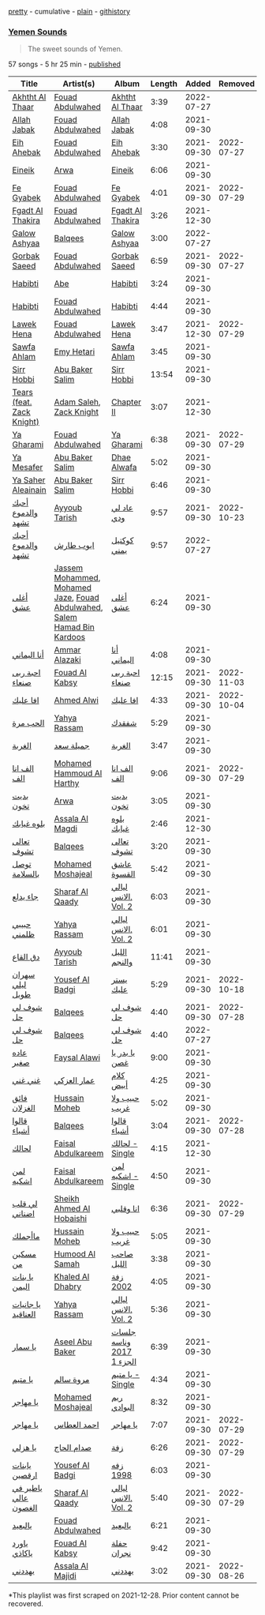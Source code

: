 [pretty](/playlists/pretty/37i9dQZF1DX2LJXoyg2yd7.md) - cumulative - [plain](/playlists/plain/37i9dQZF1DX2LJXoyg2yd7) - [githistory](https://github.githistory.xyz/mackorone/spotify-playlist-archive/blob/main/playlists/plain/37i9dQZF1DX2LJXoyg2yd7)

### [Yemen Sounds](https://open.spotify.com/playlist/37i9dQZF1DX2LJXoyg2yd7)

> The sweet sounds of Yemen.

57 songs - 5 hr 25 min - [published](https://open.spotify.com/playlist/2YuvVacjtkd9ujDZyKYGL3)

| Title | Artist(s) | Album | Length | Added | Removed |
|---|---|---|---|---|---|
| [Akhtht Al Thaar](https://open.spotify.com/track/2ShZOjo6DVToCvT4Q4eoLC) | [Fouad Abdulwahed](https://open.spotify.com/artist/22xlzInkcr2Suc3hx7YSyg) | [Akhtht Al Thaar](https://open.spotify.com/album/5PbRU9jwHXjhqttJdoy2bW) | 3:39 | 2022-07-27 |  |
| [Allah Jabak](https://open.spotify.com/track/0FaifCfCBMpumWUWF0jwSi) | [Fouad Abdulwahed](https://open.spotify.com/artist/22xlzInkcr2Suc3hx7YSyg) | [Allah Jabak](https://open.spotify.com/album/6ykPwvsdl7Yzrzq2HFt0ur) | 4:08 | 2021-09-30 |  |
| [Eih Ahebak](https://open.spotify.com/track/0g5EJbRnkDaXyWBhAk7qat) | [Fouad Abdulwahed](https://open.spotify.com/artist/22xlzInkcr2Suc3hx7YSyg) | [Eih Ahebak](https://open.spotify.com/album/50KvxvqYsNgNjTSEW3FjEl) | 3:30 | 2021-09-30 | 2022-07-27 |
| [Eineik](https://open.spotify.com/track/2fIk79ZPj7BB8GCP3m1zl5) | [Arwa](https://open.spotify.com/artist/25vaZT076LoTTwM5BZ6Dmn) | [Eineik](https://open.spotify.com/album/2osFjuJ98QiX6TaJQKEQjs) | 6:06 | 2021-09-30 |  |
| [Fe Gyabek](https://open.spotify.com/track/6g7ebY4CD0cheY6XyoNj9W) | [Fouad Abdulwahed](https://open.spotify.com/artist/22xlzInkcr2Suc3hx7YSyg) | [Fe Gyabek](https://open.spotify.com/album/7walJCcZWyvkxTIvoyNDAt) | 4:01 | 2021-09-30 | 2022-07-29 |
| [Fgadt Al Thakira](https://open.spotify.com/track/12gqeV9CVUq2VSRmTlzryV) | [Fouad Abdulwahed](https://open.spotify.com/artist/22xlzInkcr2Suc3hx7YSyg) | [Fgadt Al Thakira](https://open.spotify.com/album/3mHIufFOqkE6A6FpTltUbj) | 3:26 | 2021-12-30 |  |
| [Galow Ashyaa](https://open.spotify.com/track/7LNkEWfoacjikYGYAZBTTt) | [Balqees](https://open.spotify.com/artist/6arfS6PinvWKGyMd1AqgFI) | [Galow Ashyaa](https://open.spotify.com/album/32KQaOU6xwR1x9uZI6P9kS) | 3:00 | 2022-07-27 |  |
| [Gorbak Saeed](https://open.spotify.com/track/5Dp8du6nKtWbTQMqzYpL42) | [Fouad Abdulwahed](https://open.spotify.com/artist/22xlzInkcr2Suc3hx7YSyg) | [Gorbak Saeed](https://open.spotify.com/album/0RRpkYDzURir0OaObR0nvl) | 6:59 | 2021-09-30 | 2022-07-27 |
| [Habibti](https://open.spotify.com/track/1Cc4Zi2qrKNNLca6YYTCis) | [Abe](https://open.spotify.com/artist/2Bv3me5y2XnscjPGreroh4) | [Habibti](https://open.spotify.com/album/61WR3VmiCSYL65MipDJ0rK) | 3:24 | 2021-09-30 |  |
| [Habibti](https://open.spotify.com/track/3ZK3sfXR0qal1vdu30AMcw) | [Fouad Abdulwahed](https://open.spotify.com/artist/22xlzInkcr2Suc3hx7YSyg) | [Habibti](https://open.spotify.com/album/6rWsWm2XEgvvZens32Bl2C) | 4:44 | 2021-09-30 |  |
| [Lawek Hena](https://open.spotify.com/track/6DtsXYdfbNExoDc3p0V1oQ) | [Fouad Abdulwahed](https://open.spotify.com/artist/22xlzInkcr2Suc3hx7YSyg) | [Lawek Hena](https://open.spotify.com/album/0FZoNzw5uLYUWzDUcKEoJ2) | 3:47 | 2021-12-30 | 2022-07-29 |
| [Sawfa Ahlam](https://open.spotify.com/track/6ajFglvGicQnC7xw09bdb2) | [Emy Hetari](https://open.spotify.com/artist/0KwPocJ1I0Lzrfs4uCQ3D0) | [Sawfa Ahlam](https://open.spotify.com/album/28TnLPv0nvekrLjGtKEdvq) | 3:45 | 2021-09-30 |  |
| [Sirr Hobbi](https://open.spotify.com/track/1wwznXiE8586TWHuSFk3GO) | [Abu Baker Salim](https://open.spotify.com/artist/4vbzGXyNwi5mMWvPqHDHib) | [Sirr Hobbi](https://open.spotify.com/album/3VntSLELrNgNlPiJbTnB0W) | 13:54 | 2021-09-30 |  |
| [Tears \(feat\. Zack Knight\)](https://open.spotify.com/track/2ZpgdNm5FvRSUqcZL4F6wT) | [Adam Saleh](https://open.spotify.com/artist/4i9TNpZ5lQbPWmMX4zvnNq), [Zack Knight](https://open.spotify.com/artist/7JMBJmGMqw4H33HECyW4QP) | [Chapter II](https://open.spotify.com/album/6slvPQlMObiWOQSWMDJTvt) | 3:07 | 2021-12-30 |  |
| [Ya Gharami](https://open.spotify.com/track/2rsf0YkKKEjgkcxhX3sizU) | [Fouad Abdulwahed](https://open.spotify.com/artist/22xlzInkcr2Suc3hx7YSyg) | [Ya Gharami](https://open.spotify.com/album/1Tmopz2roVr3UgeiSZKKKU) | 6:38 | 2021-09-30 | 2022-07-29 |
| [Ya Mesafer](https://open.spotify.com/track/19ZBKdZNlOBL2QsbCoNgqD) | [Abu Baker Salim](https://open.spotify.com/artist/4vbzGXyNwi5mMWvPqHDHib) | [Dhae Alwafa](https://open.spotify.com/album/3n6bh1EdzOnqGL3hdF2HX8) | 5:02 | 2021-09-30 |  |
| [Ya Saher Aleainain](https://open.spotify.com/track/569GHmdXGxgsAgvqZFx4jF) | [Abu Baker Salim](https://open.spotify.com/artist/4vbzGXyNwi5mMWvPqHDHib) | [Sirr Hobbi](https://open.spotify.com/album/3VntSLELrNgNlPiJbTnB0W) | 6:46 | 2021-09-30 |  |
| [أحبك والدموع تشهد](https://open.spotify.com/track/78qgyxaEJ2ZDh1YHRdsu6j) | [Ayyoub Tarish](https://open.spotify.com/artist/2Luk3NVpymeOX6Am3dndJJ) | [عاد لي ودي](https://open.spotify.com/album/2DRFBQk16AVetxXoUkmv6U) | 9:57 | 2021-09-30 | 2022-10-23 |
| [أحبك والدموع تشهد](https://open.spotify.com/track/7trn2mLQ4ccU5Yjjl9tzP1) | [ايوب طارش](https://open.spotify.com/artist/61TpsHGrOSqwsvOiRrl0mb) | [كوكتيل يمني](https://open.spotify.com/album/3WdJim5b47v8QKM1oBnvdQ) | 9:57 | 2022-07-27 |  |
| [أغلى عشق](https://open.spotify.com/track/1fSeLSobV3N2IxcgHRvv2L) | [Jassem Mohammed](https://open.spotify.com/artist/7v8Zo7SvfmVoSMdOHQd6r3), [Mohamed Jaze](https://open.spotify.com/artist/5umOqMimCLr7y4IJfWY4hz), [Fouad Abdulwahed](https://open.spotify.com/artist/22xlzInkcr2Suc3hx7YSyg), [Salem Hamad Bin Kardoos](https://open.spotify.com/artist/1mG2nUnWhHR5SbMVGE5MAF) | [أغلى عشق](https://open.spotify.com/album/3CwRYViwKjNwi3CurcfQX0) | 6:24 | 2021-09-30 |  |
| [أنا اليماني](https://open.spotify.com/track/2crXyiPYfYTJrgU4i7a0FJ) | [Ammar Alazaki](https://open.spotify.com/artist/6TLBFfFm6S2e9lAL8eDkkR) | [أنا اليماني](https://open.spotify.com/album/4N6IOBbQyfPVD9sOC2s2TN) | 4:08 | 2021-09-30 |  |
| [احبة ربى صنعاء](https://open.spotify.com/track/4hdY4pbFcEMFA0mafgakFW) | [Fouad Al Kabsy](https://open.spotify.com/artist/6FSA4cbJcVlF2rDwEdNmYJ) | [احبة ربى صنعاء](https://open.spotify.com/album/5nuV7bTYDBlgTukJg2aVqf) | 12:15 | 2021-09-30 | 2022-11-03 |
| [افا عليك](https://open.spotify.com/track/5BSLLQTgC8ZWPNNtQ38iK3) | [Ahmed Alwi](https://open.spotify.com/artist/4lvCiUpjys3gvBk1qpK6Z0) | [افا عليك](https://open.spotify.com/album/3OK7HxtdSD9GTB7e85I5bY) | 4:33 | 2021-09-30 | 2022-10-04 |
| [الحب مرة](https://open.spotify.com/track/34mjeaxGP6p6MWDTEnX81I) | [Yahya Rassam](https://open.spotify.com/artist/5i5MhtJPyyrHIAqT97DTPd) | [شفقدك](https://open.spotify.com/album/6vOiseLRxaKHLE2rdsOYjT) | 5:29 | 2021-09-30 |  |
| [الغربة](https://open.spotify.com/track/7HLtsXWAIbj4bvSzCh22Z2) | [جميلة سعد](https://open.spotify.com/artist/31zyGXZDfPNOIQks6nG7Ac) | [الغربة](https://open.spotify.com/album/1VsOrYmrP0gy0Qh9KZJNze) | 3:47 | 2021-09-30 |  |
| [الف انا الف](https://open.spotify.com/track/1z04QcrdC5719bRiTbB1RV) | [Mohamed Hammoud Al Harthy](https://open.spotify.com/artist/6z9RD3uY6YRNvnkMcecYek) | [الف انا الف](https://open.spotify.com/album/430Xh2jplLQRh4xOmFlK8a) | 9:06 | 2021-09-30 | 2022-07-29 |
| [بديت تخون](https://open.spotify.com/track/0MObXyHSdlisHTUUIRoGPs) | [Arwa](https://open.spotify.com/artist/25vaZT076LoTTwM5BZ6Dmn) | [بديت تخون](https://open.spotify.com/album/4KVWYxFQ7eBaEuwdhpo09K) | 3:05 | 2021-09-30 |  |
| [بلوه غيابك](https://open.spotify.com/track/5CybAyYO0JLjG9ktPu6Qyz) | [Assala Al Magdi](https://open.spotify.com/artist/2XgvQrmZg5VEjdrdBcmuDf) | [بلوه غيابك](https://open.spotify.com/album/5YReE1g3DLq3hSCEzr6FmZ) | 2:46 | 2021-12-30 |  |
| [تعالى تشوف](https://open.spotify.com/track/4ekRE8jtEHBH9palfFvtqG) | [Balqees](https://open.spotify.com/artist/6arfS6PinvWKGyMd1AqgFI) | [تعالى تشوف](https://open.spotify.com/album/1Swp3onpJy5TMMKQPF4cHu) | 3:20 | 2021-09-30 |  |
| [توصل بالسلامة](https://open.spotify.com/track/05YEZjLYLzPCloIrcljfzy) | [Mohamed Moshajeal](https://open.spotify.com/artist/5SgPuHDX7bw9Ffdqqz2Wvd) | [عاشق القسوة](https://open.spotify.com/album/0rPa8e8OMdEzSYy33TRgGD) | 5:42 | 2021-09-30 |  |
| [جاء يدلع](https://open.spotify.com/track/1NQpWc80PagHGzfpuSvyJN) | [Sharaf Al Qaady](https://open.spotify.com/artist/1IdxbAEwj8rBjjtfxWUKLx) | [ليالي الانس, Vol\. 2](https://open.spotify.com/album/0FxgMbi7dnrzIsZtdu2Yzq) | 6:03 | 2021-09-30 |  |
| [حبيبي ظلمني](https://open.spotify.com/track/2z9zAeVlLl81e9pkRC0lkN) | [Yahya Rassam](https://open.spotify.com/artist/5i5MhtJPyyrHIAqT97DTPd) | [ليالي الانس, Vol\. 2](https://open.spotify.com/album/0FxgMbi7dnrzIsZtdu2Yzq) | 6:01 | 2021-09-30 |  |
| [دق القاع](https://open.spotify.com/track/2sM2jEfABwSBm4OUq8RgKj) | [Ayyoub Tarish](https://open.spotify.com/artist/2Luk3NVpymeOX6Am3dndJJ) | [الليل والنجم](https://open.spotify.com/album/6hR4tmKQoGdCwOQ6WEUFJM) | 11:41 | 2021-09-30 |  |
| [سهران ليلي طويل](https://open.spotify.com/track/5JznYp6lPkay71CMMlioYN) | [Yousef Al Badgi](https://open.spotify.com/artist/3VNIVCXWZ65vQQvNwM5YvQ) | [يستر عليك](https://open.spotify.com/album/0OGrM2ovZPZb11Lrws7Mqq) | 5:29 | 2021-09-30 | 2022-10-18 |
| [شوف لي حل](https://open.spotify.com/track/0CZDJbxXCs2V9Gjk7M8nrF) | [Balqees](https://open.spotify.com/artist/6arfS6PinvWKGyMd1AqgFI) | [شوف لي حل](https://open.spotify.com/album/1tPKXqUMPz4abOaT8iw4DJ) | 4:40 | 2021-09-30 | 2022-07-28 |
| [شوف لي حل](https://open.spotify.com/track/3BkkS5TazFwEgg5g3Y0uNe) | [Balqees](https://open.spotify.com/artist/6arfS6PinvWKGyMd1AqgFI) | [شوف لي حل](https://open.spotify.com/album/3PxBBIa5XI6UdJrFjihXNR) | 4:40 | 2022-07-27 |  |
| [عاده صغير](https://open.spotify.com/track/6QJLJ7LhunlxbwkobbjJBx) | [Faysal Alawi](https://open.spotify.com/artist/4PRa5qwOK0FRxd0JnutD8x) | [يا بدر يا غصن](https://open.spotify.com/album/63qgOooIYqQ8bLuK4Xw4td) | 9:00 | 2021-09-30 |  |
| [غني غني](https://open.spotify.com/track/5470jMcakM58nZJGutrw81) | [عمار العزكي](https://open.spotify.com/artist/76ajZfqRS0o5xHT9L0Wz65) | [كلام أبيض](https://open.spotify.com/album/5BRl9OXmQmSj2R4FZE8qIE) | 4:25 | 2021-09-30 |  |
| [فائق الغزلان](https://open.spotify.com/track/48OuCA67DLWGPuPAIy7cZm) | [Hussain Moheb](https://open.spotify.com/artist/2LUDyDgFsYu4AlnUkBVRMk) | [حبيب ولا غريب](https://open.spotify.com/album/0aUs2ZwUVpT1xr8KIhwF3V) | 5:02 | 2021-09-30 |  |
| [قالوا أشياء](https://open.spotify.com/track/6t8I0B1eL84UWO6INE5zk4) | [Balqees](https://open.spotify.com/artist/6arfS6PinvWKGyMd1AqgFI) | [قالوا أشياء](https://open.spotify.com/album/2yLCfhqVrMJPKlj7pKNwSP) | 3:04 | 2021-09-30 | 2022-07-28 |
| [لحالك](https://open.spotify.com/track/0Tec7sBAIDpulSB1RNgwro) | [Faisal Abdulkareem](https://open.spotify.com/artist/5jFvzkcrrV8TqpRo2sMRuK) | [لحالك \- Single](https://open.spotify.com/album/2A13FGu17s6NRMGE0URQFo) | 4:15 | 2021-12-30 |  |
| [لمن اشكيه](https://open.spotify.com/track/2DUFxOPqKheStCqAMZOM25) | [Faisal Abdulkareem](https://open.spotify.com/artist/5jFvzkcrrV8TqpRo2sMRuK) | [لمن اشكيه \- Single](https://open.spotify.com/album/78f9KtgEFjvevF1eyMQKOO) | 4:50 | 2021-09-30 |  |
| [لي قلب اضناني](https://open.spotify.com/track/6b1ZwfUyHlNN1dBTSdFlvy) | [Sheikh Ahmed Al Hobaishi](https://open.spotify.com/artist/1DuhcPKBk1ulZQkWiN5smR) | [انا وقلبي](https://open.spotify.com/album/6kbIHqXGsQgrWzYsvKvKOJ) | 6:36 | 2021-09-30 | 2022-07-29 |
| [ماأجملك](https://open.spotify.com/track/2DTzFjkDOAt8E8qUEpLb0b) | [Hussain Moheb](https://open.spotify.com/artist/2LUDyDgFsYu4AlnUkBVRMk) | [حبيب ولا غريب](https://open.spotify.com/album/0aUs2ZwUVpT1xr8KIhwF3V) | 5:05 | 2021-09-30 |  |
| [مسكين من](https://open.spotify.com/track/05Lncd1oXJsliQ7wqCbpxC) | [Humood Al Samah](https://open.spotify.com/artist/0yUGhIBHd8kyqi6IGuzQ1P) | [صاحب الليل](https://open.spotify.com/album/6lgI5vn1eppcaKMSgDbEVk) | 3:38 | 2021-09-30 |  |
| [يا بنات اليمن](https://open.spotify.com/track/0RGaeMrWP2ounpiQwEMXdf) | [Khaled Al Dhabry](https://open.spotify.com/artist/3KuRxM5CLQd8eX6YAJhSwM) | [زفة 2002](https://open.spotify.com/album/3l80ii05quIHR1eINTKMZu) | 4:05 | 2021-09-30 |  |
| [يا جانيات العناقيد](https://open.spotify.com/track/3HIM2MSek0HBoMJU2HOnNQ) | [Yahya Rassam](https://open.spotify.com/artist/5i5MhtJPyyrHIAqT97DTPd) | [ليالي الانس, Vol\. 2](https://open.spotify.com/album/0FxgMbi7dnrzIsZtdu2Yzq) | 5:36 | 2021-09-30 |  |
| [يا سمار](https://open.spotify.com/track/4mhpimRVGZjXMpuaHYBiMO) | [Aseel Abu Baker](https://open.spotify.com/artist/3IaW9Q8ws0dqIRKaoBDUdf) | [جلسات وناسه 2017 الجزء 1](https://open.spotify.com/album/4vIvxdCMizMjxlJIXXj2Wk) | 6:39 | 2021-09-30 |  |
| [يا متيم](https://open.spotify.com/track/7w7GSGMmMGFJa7jIXOkTXz) | [مروة سالم](https://open.spotify.com/artist/5T8HcA0hsPwLvdejz6NKJj) | [يا متيم \- Single](https://open.spotify.com/album/7dwA6hXAiRBvPG11tyAdwM) | 4:34 | 2021-09-30 |  |
| [يا مهاجر](https://open.spotify.com/track/7lCGZKNM9OzhPtRTyamcbN) | [Mohamed Moshajeal](https://open.spotify.com/artist/5SgPuHDX7bw9Ffdqqz2Wvd) | [ريم البوادي](https://open.spotify.com/album/0gB9Upr1MXZgfkdg534ny1) | 8:32 | 2021-09-30 |  |
| [يا مهاجر](https://open.spotify.com/track/3bBj0z4e5PSRKq9uIB8LGD) | [احمد العطاس](https://open.spotify.com/artist/6l0FoPSmxMITuwCK5GEQo1) | [يا مهاجر](https://open.spotify.com/album/1AhnOD0kXo4Nc3B0oMl7eJ) | 7:07 | 2021-09-30 | 2022-07-29 |
| [يا هزلي](https://open.spotify.com/track/4BVdXOwGUoSkO9HmEUwueR) | [صدام الحاج](https://open.spotify.com/artist/319JmnE2iYxjJ7t9eQNTTs) | [زفة](https://open.spotify.com/album/7jg5sVfoMzGCzRRomCC0yX) | 6:26 | 2021-09-30 | 2022-07-29 |
| [يابنات ارقصين](https://open.spotify.com/track/4C7VConVsTBdMdfTgiwcZf) | [Yousef Al Badgi](https://open.spotify.com/artist/3VNIVCXWZ65vQQvNwM5YvQ) | [زفه 1998](https://open.spotify.com/album/6jwfmfbRJctCKQPcsE4iJe) | 6:03 | 2021-09-30 |  |
| [ياطير في عالي الغصون](https://open.spotify.com/track/7lft2qvHsmL1P06YcFLN7C) | [Sharaf Al Qaady](https://open.spotify.com/artist/1IdxbAEwj8rBjjtfxWUKLx) | [ليالي الانس, Vol\. 2](https://open.spotify.com/album/0FxgMbi7dnrzIsZtdu2Yzq) | 5:40 | 2021-09-30 | 2022-07-29 |
| [يالبعيد](https://open.spotify.com/track/2AytFH0o2V70r3kVvXYaUc) | [Fouad Abdulwahed](https://open.spotify.com/artist/22xlzInkcr2Suc3hx7YSyg) | [يالبعيد](https://open.spotify.com/album/2rBW5WEEjeirM99VclLcVV) | 6:21 | 2021-09-30 |  |
| [ياورد ياكاذي](https://open.spotify.com/track/2Q7LfXzspve6Iza70Itbak) | [Fouad Al Kabsy](https://open.spotify.com/artist/6FSA4cbJcVlF2rDwEdNmYJ) | [حفلة نجران](https://open.spotify.com/album/0Q6xLBvxom21S1iQ44yWD7) | 9:42 | 2021-09-30 |  |
| [يهددني](https://open.spotify.com/track/210bnFRVRTGdBJ1kt7DseV) | [Assala Al Majidi](https://open.spotify.com/artist/2pTl8ndSxB3HXTCkpyxD9D) | [يهددني](https://open.spotify.com/album/5La0nvvmt7Tcq2JZCs2gmE) | 3:02 | 2021-09-30 | 2022-08-26 |

\*This playlist was first scraped on 2021-12-28. Prior content cannot be recovered.
